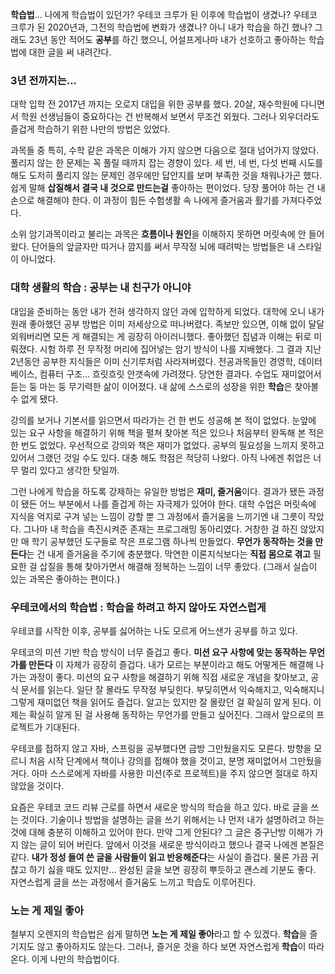 **학습법**... 나에게 학습법이 있던가? 우테코 크루가 된 이후에 학습법이 생겼나? 우테코 크루가 된 2020년과, 그전의 학습법에 변화가 생겼나? 아니 내가 학습을 하긴 했나?
그래도 23년 동안 적어도 **공부**를 하긴 했으니, 어설프게나마 내가 선호하고 좋아하는 학습법에 대한 글을 써 내려간다.



### 3년 전까지는...

대학 입학 전 2017년 까지는 오로지 대입을 위한 공부를 했다. 20살, 재수학원에 다니면서 학원 선생님들이 중요하다는 건 반복해서 보면서 무조건 외웠다. 그러나 외우더라도 즐겁게 학습하기 위한 나만의 방법은 있었다. 

과목들 중 특히, 수학 같은 과목은 이해가 가지 않으면 다음으로 절대 넘어가지 않았다. 풀리지 않는 한 문제는 꼭 풀릴 때까지 잡는 경향이 있다. 세 번, 네 번, 다섯 번째 시도를 해도 도저히 풀리지 않는 문제인 경우에만 답안지를 보며 부족한 것을 채워나가곤 했다. 쉽게 말해 **삽질해서 결국 내 것으로 만드는걸** 좋아하는 편이었다. 당장 풀어야 하는 건 내 손으로 해결해야 한다. 이 과정이 힘든 수험생활 속 나에게 즐거움과 활기를 가져다주었다.

소위 암기과목이라고 불리는 과목은 **흐름이나 원인**을 이해하지 못하면 머릿속에 안 들어왔다. 단어들의 앞글자만 따거나 깜지를 써서 무작정 뇌에 때려박는 방법들은 내 스타일이 아니었다.



### 대학 생활의 학습 : 공부는 내 친구가 아니야

대입을 준비하는 동안 내가 전혀 생각하지 않던 과에 입학하게 되었다. 대학에 오니 내가 원래 좋아했던 공부 방법은 이미 저세상으로 떠나버렸다. 족보만 있으면, 이해 없이 달달 외워버리면 모든 게 해결되는 게 굉장히 아이러니했다. 좋아했던 집념과 이해는 뒤로 미뤄졌다. 시험 하루 전 무작정 머리에 집어넣는 암기 방식이 나를 지배했다. 그 결과 지난 2년동안 공부한 지식들은 이미 신기루처럼 사라져버렸다. 전공과목들인 경영학, 데이터베이스, 컴퓨터 구조... 흐릿흐릿 안갯속에 가려졌다. 당연한 결과다. 수업도 재미없어서 듣는 둥 마는 둥 무기력한 삶이 이어졌다. 내 삶에 스스로의 성장을 위한 **학습**은 찾아볼 수 없게 됐다. 

강의를 보거나 기본서를 읽으면서 따라가는 건 한 번도 성공해 본 적이 없었다. 눈앞에 있는 요구 사항을 해결하기 위해 책을 펼쳐 찾아본 적은 있으나 처음부터 완독해 본 적은 한 번도 없었다. 우선적으로 강의와 책은 재미가 없었다.
공부의 필요성을 느끼지 못하고 있어서 그랬던 것일 수도 있다. 대충 해도 학점은 적당히 나왔다. 아직 나에겐 취업은 너무 멀리 있다고 생각한 탓일까.

그런 나에게 학습을 하도록 강제하는 유일한 방법은 **재미, 즐거움**이다. 결과가 됐든 과정이 됐든 어느 부분에서 나를 즐겁게 하는 자극제가 있어야 한다. 대학 수업은 머릿속에 지식을 억지로 구겨 넣는 느낌이 강할 뿐 그 과정에서 즐거움을 느끼기엔 내 그릇이 작았다. 그나마 내 학습을 촉진시켜준 존재는 프로그래밍 동아리였다. 거창한 걸 하진 않았지만 매 학기 공부했던 도구들로 작은 프로그램 하나씩 만들었다. **무언가 동작하는 것을 만든다**는 건 내게 즐거움을 주기에 충분했다. 막연한 이론지식보다는 **직접 몸으로 겪고** 필요한 걸 삽질을 통해 찾아가면서 해결해 정복하는 느낌이 너무 좋았다. (그래서 실습이 있는 과목은 좋아하는 편이다.)




### 우테코에서의 학습법 : 학습을 하려고 하지 않아도 자연스럽게

우테코를 시작한 이후, 공부를 싫어하는 나도 모르게 어느샌가 공부를 하고 있다. 

우테코의 미션 기반 학습 방식이 너무 즐겁고 좋다. **미션 요구 사항에 맞는 동작하는 무언가를 만든다** 이 자체가 굉장히 즐겁다. 내가 모르는 부분이라고 해도 어떻게든 해결해 나가는 과정이 좋다. 미션의 요구 사항을 해결하기 위해 직접 새로운 개념을 찾아보고, 공식 문서를 읽는다. 일단 잘 몰라도 무작정 부딪힌다. 부딪히면서 익숙해지고, 익숙해지니 그렇게 재미없던 책을 읽어도 즐겁다. 알고는 있지만 잘 몰랐던 걸 확실히 알게 된다. 이제는 확실히 알게 된 걸 사용해 동작하는 무언가를 만들고 싶어진다. 그래서 앞으로의 프로젝트가 기대된다.
 
우테코를 접하지 않고 자바, 스프링을 공부했다면 금방 그만뒀을지도 모른다. 방향을 모르니 처음 시작 단계에서 책이나 강의를 접해야 했을 것이고, 분명 재미없어서 그만뒀을 거다. 아마 스스로에게 자바를 사용한 미션(주로 프로젝트)을 주지 않으면 절대로 하지 않았을 것이다.

요즘은 우테코 코드 리뷰 근로를 하면서 새로운 방식의 학습을 하고 있다. 바로 글을 쓰는 것이다. 기술이나 방법을 설명하는 글을 쓰기 위해서는 나 먼저 내가 설명하려고 하는 것에 대해 충분히 이해하고 있어야 한다. 만약 그게 안된다? 그 글은 중구난방 이해가 가지 않는 글이 되어 버린다. 앞에서 이것을 새로운 방식이라고 했으나 결국 나에겐 본질은 같다. **내가 정성 들여 쓴 글을 사람들이 읽고 반응해준다**는 사실이 즐겁다. 물론 가끔 귀찮고 하기 싫을 때도 있지만... 완성된 글을 보면 굉장히 뿌듯하고 괜스레 기분도 좋다. 자연스럽게 글을 쓰는 과정에서 즐거움도 느끼고 학습도 이루어진다.




### 노는 게 제일 좋아
철부지 오렌지의 학습법은 쉽게 말하면 **노는 게 제일 좋아**라고 할 수 있겠다.
**학습**을 즐기지도 않고 좋아하지도 않는다. 그러나, 즐거운 것을 하다 보면 자연스럽게 **학습**이 따라온다. 이게 나만의 학습법이다. 


